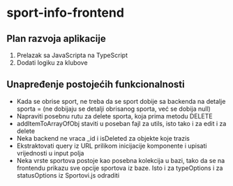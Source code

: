 # sport-info-frontend

## Plan razvoja aplikacije

1. Prelazak sa JavaScripta na TypeScript
5. Dodati logiku za klubove

## Unapređenje postojećih funkcionalnosti

- Kada se obrise sport, ne treba da se sport dobije sa backenda na detalje sporta = (ne dobijaju se detalji obrisanog sporta, već se dobija null)
- Napraviti posebnu rutu za delete sporta, koja prima metodu DELETE
- addItemToArrayOfObj staviti u poseban fajl za utils, isto tako i za edit i za delete
- Neka backend ne vraca _id i isDeleted za objekte koje trazis
- Ekstraktovati query iz URL prilikom inicijacije komponente i upisati vrijednosti u input polja
- Neka vrste sportova postoje kao posebna kolekcija u bazi, tako da se na frontendu prikazu sve opcije sportova iz baze. Isto i za typeOptions i za statusOptions iz Sportovi.js odraditi